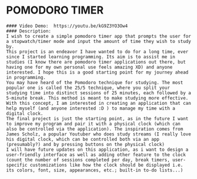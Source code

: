 # POMODORO TIMER
    #### Video Demo:  https://youtu.be/kG9Z3YO3Ow4
    #### Description:
    I wish to create a simple pomodoro timer app that prompts the user for a stopwatch/timer mode and input the amount of time they wish to study by.
    This project is an endeavor I have wanted to do for a long time, ever since I started learning programming. Its aim is to assist me in studies (I know there are pomodoro timer applications out there, but having one for my own personal use feels amazing XD) and anyone interested. I hope this is a good starting point for my journey ahead in programming.
    You may have heard of the Pomodoro technique for studying. The most popular one is called the 25/5 technique, where you split your studying time into distinct sessions of 25 minutes, each followed by a 5-minute break. This method is meant to make studying more effective.
    With this concept, I am interested in creating an application that can help myself (and anyone interested :D ) to manage my time with a digital clock.
    The final project is just the starting point, as in the future I want to improve my program and pair it with a physical clock (which can also be controlled via the application). The inspiration comes from James Scholz, a popular Youtuber who does study streams (I really love his digital clock, which can be controlled both via an app (presumably?) and by pressing buttons on the physical clock)
    I will have future updates on this application, as i want to design a user-friendly interface as well as adding other feature to the clock (count the number of sessions completed per day, break timers, user-specific customizations like how the clock should be displayed i.e. its colors, font, size, appearances, etc.; built-in to-do lists...)
